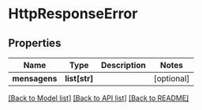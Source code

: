 # HttpResponseError

## Properties
Name | Type | Description | Notes
------------ | ------------- | ------------- | -------------
**mensagens** | **list[str]** |  | [optional] 

[[Back to Model list]](../README.md#documentation-for-models) [[Back to API list]](../README.md#documentation-for-api-endpoints) [[Back to README]](../README.md)


